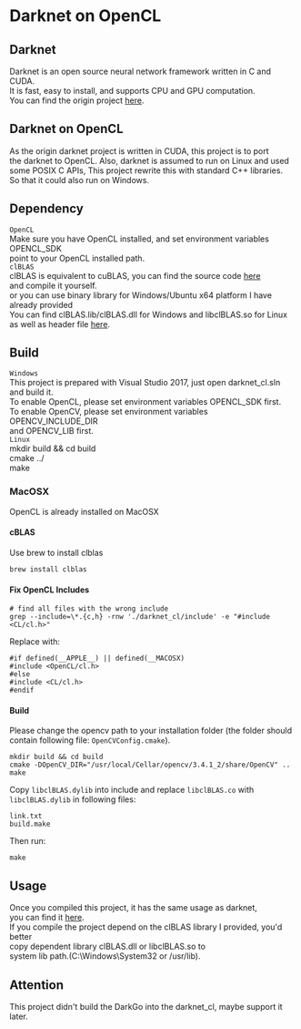 Darknet on OpenCL
==========

## Darknet
Darknet is an open source neural network framework written in C and CUDA.<br> 
It is fast, easy to install, and supports CPU and GPU computation.<br>
You can find the origin project [here](https://github.com/pjreddie/darknet).<br>
## Darknet on OpenCL
As the origin darknet project is written in CUDA, this project is to port<br>
the darknet to OpenCL. Also, darknet is assumed to run on Linux and used <br>
some POSIX C APIs, This project rewrite this with standard C++ libraries.<br>
So that it could also run on Windows.<br>
## Dependency
`OpenCL`<br>
Make sure you have OpenCL installed, and set environment variables OPENCL_SDK <br>
point to your OpenCL installed path.<br>
`clBLAS`<br>
clBLAS is equivalent to cuBLAS, you can find the source code [here](https://github.com/clMathLibraries/clBLAS)<br>
and compile it yourself.<br>
or you can use binary library for Windows/Ubuntu x64 platform I have already provided<br>
You can find clBLAS.lib/clBLAS.dll for Windows and libclBLAS.so for Linux <br>
as well as header file [here](https://github.com/ganyc717/Darknet-On-OpenCL/tree/master/darknet_cl/clBLAS).<br>
## Build
`Windows`<br>
This project is prepared with Visual Studio 2017, just open darknet_cl.sln<br>
and build it.<br>
To enable OpenCL, please set environment variables OPENCL_SDK first.<br>
To enable OpenCV, please set environment variables OPENCV_INCLUDE_DIR<br>
and OPENCV_LIB first.<br>
`Linux`<br>
mkdir build && cd build<br>
cmake ../<br>
make<br>

### MacOSX
OpenCL is already installed on MacOSX

#### cBLAS
Use brew to install clblas

```
brew install clblas
```

#### Fix OpenCL Includes

```
# find all files with the wrong include
grep --include=\*.{c,h} -rnw './darknet_cl/include' -e "#include <CL/cl.h>"
```

Replace with:

```
#if defined(__APPLE__) || defined(__MACOSX)
#include <OpenCL/cl.h>
#else
#include <CL/cl.h>
#endif
```

#### Build

Please change the opencv path to your installation folder (the folder should contain following file: `OpenCVConfig.cmake`).

```
mkdir build && cd build
cmake -DOpenCV_DIR="/usr/local/Cellar/opencv/3.4.1_2/share/OpenCV" ..
make
```

Copy `libclBLAS.dylib` into include and replace `libclBLAS.co` with `libclBLAS.dylib` in following files:

```
link.txt
build.make
```

Then run:

```
make
```

## Usage
Once you compiled this project, it has the same usage as darknet,<br>
you can find it [here](https://pjreddie.com/darknet/).<br>
If you compile the project depend on the clBLAS library I provided, you'd better<br>
copy dependent library clBLAS.dll or libclBLAS.so to<br>
system lib path.(C:\\Windows\\System32 or /usr/lib).<br>
## Attention
This project didn't build the DarkGo into the darknet_cl, maybe support it later.<br>
